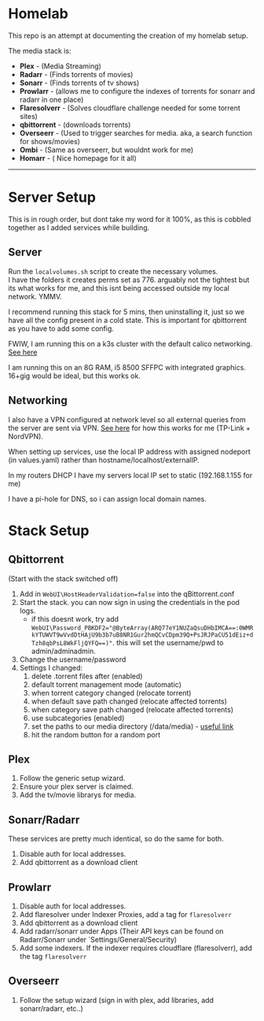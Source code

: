 # Homelab

This repo is an attempt at documenting the creation of my homelab setup. 

The media stack is:
- **Plex**  -    (Media Streaming)
- **Radarr**    -    (Finds torrents of movies)
- **Sonarr**    -    (Finds torrents of tv shows)
- **Prowlarr**  -    (allows me to configure the indexes of torrents for sonarr and radarr in one place)
- **Flaresolverr**  -    (Solves cloudflare challenge needed for some torrent sites)
- **qbittorrent**   -    (downloads torrents)
- **Overseerr** -    (Used to trigger searches for media. aka, a search function for shows/movies)
- **Ombi**  -    (Same as overseerr, but wouldnt work for me)
- **Homarr** -   ( Nice homepage for it all)


---

# Server Setup
This is in rough order, but dont take my word for it 100%, as this is cobbled together as I added services while building.

## Server
Run the `localvolumes.sh` script to create the necessary volumes.\
I have the folders it creates perms set as 776. arguably not the tightest but its what works for me, and this isnt being accessed outside my local network. YMMV.

I recommend running this stack for 5 mins, then uninstalling it, just so we have all the config present in a cold state. This is important for qbittorrent as you have to add some config.

FWIW, I am running this on a k3s cluster with the default calico networking. [See here](docs/1-cluster.md)

I am running this on an 8G RAM, i5 8500 SFFPC with integrated graphics. 16+gig would be ideal, but this works ok.

## Networking
I also have a VPN configured at network level so all external queries from the server are sent via VPN. [See here](https://support.nordvpn.com/hc/en-us/articles/20280525082001-Setting-up-TP-Link-with-NordVPN) for how this works for me (TP-Link + NordVPN).

When setting up services, use the local IP address with assigned nodeport (in values.yaml) rather than hostname/localhost/externalIP.

In my routers DHCP I have my servers local IP set to static (192.168.1.155 for me)

I have a pi-hole for DNS, so i can assign local domain names. 


# Stack Setup

## Qbittorrent
(Start with the stack switched off)
1. Add in `WebUI\HostHeaderValidation=false` into the qBittorrent.conf
2. Start the stack. you can now sign in using the credentials in the pod logs.
    - if this doesnt work, try add `WebUI\Password_PBKDF2="@ByteArray(ARQ77eY1NUZaQsuDHbIMCA==:0WMRkYTUWVT9wVvdDtHAjU9b3b7uB8NR1Gur2hmQCvCDpm39Q+PsJRJPaCU51dEiz+dTzh8qbPsL8WkFljQYFQ==)"`. this will set the username/pwd to admin/adminadmin.
3. Change the username/password
4. Settings I changed:
    1. delete .torrent files after (enabled)
    2. default torrent management mode (automatic)
    3. when torrent category changed (relocate torrent)
    4. when default save path changed (relocate affected torrents)
    5. when category save path changed (relocate affected torrents)
    6. use subcategories (enabled)
    7. set the paths to our media directory (/data/media) - [useful link](https://www.reddit.com/r/qBittorrent/comments/6dr3rk/comment/di5cgjz/?utm_source=share&utm_medium=web3x&utm_name=web3xcss&utm_term=1&utm_content=share_button)
    8. hit the random button for a random port


## Plex
1. Follow the generic setup wizard. 
2. Ensure your plex server is claimed.
3. Add the tv/movie librarys for media.

## Sonarr/Radarr
These services are pretty much identical, so do the same for both.
1. Disable auth for local addresses.
2. Add qbittorrent as a download client

## Prowlarr
1. Disable auth for local addresses.
2. Add flaresolver under Indexer Proxies, add a tag for `flaresolverr`
3. Add qbittorrent as a download client
4. Add radarr/sonarr under Apps (Their API keys can be found on Radarr/Sonarr under `Settings/General/Security)
5. Add some indexers. If the indexer requires cloudflare (flaresolverr), add the tag `flaresolverr`

## Overseerr
1. Follow the setup wizard (sign in with plex, add libraries, add sonarr/radarr, etc..)
